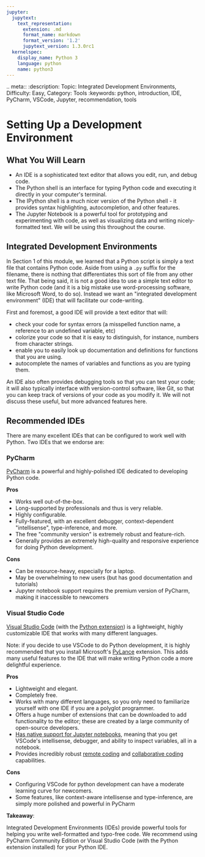 ```yaml
---
jupyter:
  jupytext:
    text_representation:
      extension: .md
      format_name: markdown
      format_version: '1.2'
      jupytext_version: 1.3.0rc1
  kernelspec:
    display_name: Python 3
    language: python
    name: python3
---
```


<!-- #raw raw_mimetype="text/restructuredtext" -->
.. meta::
   :description: Topic: Integrated Development Environments, Difficulty: Easy, Category: Tools
   :keywords: python, introduction, IDE, PyCharm, VSCode, Jupyter, recommendation, tools
<!-- #endraw -->

# Setting Up a Development Environment
## What You Will Learn

- An IDE is a sophisticated text editor that allows you edit, run, and debug code. 
- The Python shell is an interface for typing Python code and executing it directly in your computer's terminal.
- The IPython shell is a much nicer version of the Python shell - it provides syntax highlighting, autocompletion, and other features.
- The Jupyter Notebook is a powerful tool for prototyping and experimenting with code, as well as visualizing data and writing nicely-formatted text. We will be using this throughout the course.


## Integrated Development Environments
In Section 1 of this module, we learned that a Python script is simply a text file that contains Python code. Aside from using a `.py` suffix for the filename, there is nothing that differentiates this sort of file from any other text file. That being said, it is not a good idea to use a simple text editor to write Python code (and it is a big mistake use word-processing software, like Microsoft Word, to do so). Instead we want an "integrated development environment" (IDE) that will facilitate our code-writing. 

First and foremost, a good IDE will provide a text editor that will:

- check your code for syntax errors (a misspelled function name, a reference to an undefined variable, etc)
- colorize your code so that it is easy to distinguish, for instance, numbers from character strings.
- enable you to easily look up documentation and definitions for functions that you are using.
- autocomplete the names of variables and functions as you are typing them.

An IDE also often provides debugging tools so that you can test your code; it will also typically interface with version-control software, like Git, so that you can keep track of versions of your code as you modify it. We will not discuss these useful, but more advanced features here.

## Recommended IDEs
There are many excellent IDEs that can be configured to work well with Python. Two IDEs that we endorse are:
 
### PyCharm

[PyCharm](https://www.jetbrains.com/pycharm/download) is a powerful and highly-polished IDE dedicated to developing Python code.

**Pros**

- Works well out-of-the-box.
- Long-supported by professionals and thus is very reliable.
- Highly configurable.
- Fully-featured, with an excellent debugger, context-dependent "intellisense", type-inference, and more.
- The free "community version" is extremely robust and feature-rich.
- Generally provides an extremely high-quality and responsive experience for doing Python development.

**Cons**

 - Can be resource-heavy, especially for a laptop.
 - May be overwhelming to new users (but has good documentation and tutorials)
 - Jupyter notebook support requires the premium version of PyCharm, making it inaccessible to newcomers
 
### Visual Studio Code

[Visual Studio Code](https://code.visualstudio.com/) (with the [Python extension](https://code.visualstudio.com/docs/languages/python)) is a lightweight, highly customizable IDE that works with many different languages.

Note: if you decide to use VSCode to do Python development, it is highly recommended that you install Microsoft's [PyLance](https://marketplace.visualstudio.com/items?itemName=ms-python.vscode-pylance)
extension.
This adds many useful features to the IDE that will make writing Python code a more delightful experience. 

**Pros**

- Lightweight and elegant.
- Completely free.
- Works with many different languages, so you only need to familiarize yourself with one IDE if you are a polyglot programmer.
- Offers a huge number of extensions that can be downloaded to add functionality to the editor; these are created by a large community of open-source developers.
- [Has native support for Jupyter notebooks](https://code.visualstudio.com/docs/python/jupyter-support), meaning that you get VSCode's intellisense, debugger, and ability to inspect variables, all in a notebook.
- Provides incredibly robust [remote coding](https://code.visualstudio.com/docs/remote/remote-overview) and [collaborative coding](https://visualstudio.microsoft.com/services/live-share/) capabilities.

**Cons**

- Configuring VSCode for python development can have a moderate learning curve for newcomers.
- Some features, like context-aware intellisense and type-inference, are simply more polished and powerful in PyCharm

 
<div class="alert alert-info">

**Takeaway**:

Integrated Development Environments (IDEs) provide powerful tools for helping you write well-formatted and typo-free code. We recommend using PyCharm Community Edition or Visual Studio Code (with the Python extension installed) for your Python IDE. 
</div>
